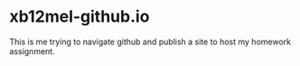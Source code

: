 # xb12mel-github.io
This is me trying to navigate github and publish a site to host my homework assignment.
